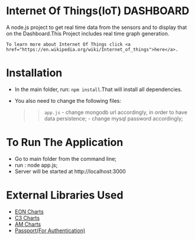 Internet Of Things(IoT) DASHBOARD
=================================

A node.js project to get real time data from the sensors and to display that on the Dashboard.This Project includes real time graph generation.
	
	To learn more about Internet Of Things click <a href="https://en.wikipedia.org/wiki/Internet_of_things">here</a>.


Installation
============

* In the main folder, run: `npm install`.That will install all dependencies.

* You also need to change the following files:

 	>> `app.js` - change mongodb url accordingly, in order to have data persistence;
			    - change mysql password accordingly;


To Run The Application
======================

* Go to main folder from the command line;
* run : node app.js;
* Server will be started at http://localhost:3000


External Libraries Used
=======================

<ul>
<li><a href = ' http://c3js.org/'>EON Charts</a></li> 

<li><a href = ' https://www.pubnub.com/developers/eon/'>C3 Charts</a></li>

<li><a href = ' https://www.amcharts.com/'>AM Charts</a></li> 

<li><a href = ' https://www.amcharts.com/'>Passport(For Authentication)</a></li> 
</ul>